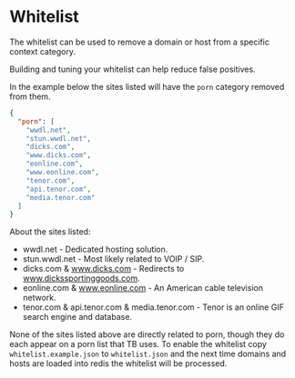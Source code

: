 # Whitelist

The whitelist can be used to remove a domain or host from a specific context category.

Building and tuning your whitelist can help reduce false positives.

In the example below the sites listed will have the `porn` category removed from them.

```json
{
  "porn": [
    "wwdl.net",
    "stun.wwdl.net",
    "dicks.com",
    "www.dicks.com",
    "eonline.com",
    "www.eonline.com",
    "tenor.com",
    "api.tenor.com",
    "media.tenor.com"
  ]
}
``` 

About the sites listed:

* wwdl.net - Dedicated hosting solution.
* stun.wwdl.net - Most likely related to VOIP / SIP.
* dicks.com & www.dicks.com - Redirects to www.dickssportinggoods.com.
* eonline.com & www.eonline.com - An American cable television network.
* tenor.com & api.tenor.com & media.tenor.com - Tenor is an online GIF search engine and database.

None of the sites listed above are directly related to porn, though they do each appear on a porn list that TB uses.
To enable the whitelist copy `whitelist.example.json` to `whitelist.json` and the next time domains and hosts are loaded into redis the whitelist will be processed.
